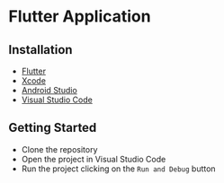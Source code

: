 # Flutter Application 

## Installation

- [Flutter](https://flutter.dev/docs/get-started/install)
- [Xcode](https://developer.apple.com/xcode/)
- [Android Studio](https://developer.android.com/studio)
- [Visual Studio Code](https://code.visualstudio.com/)

## Getting Started

- Clone the repository
- Open the project in Visual Studio Code
- Run the project clicking on the `Run and Debug` button

